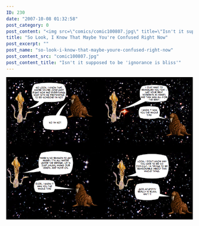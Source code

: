 ```yaml
---
ID: 230
date: "2007-10-08 01:32:58"
post_category: 0
post_content: "<img src=\"comics/comic100807.jpg\" title=\"Isn't it supposed to be 'ignorance is bliss'\" />"
title: "So Look, I Know That Maybe You're Confused Right Now"
post_excerpt: ""
post_name: "so-look-i-know-that-maybe-youre-confused-right-now"
post_content_src: "comic100807.jpg"
post_content_title: "Isn't it supposed to be 'ignorance is bliss'"
---
```



[![Isn't it supposed to be 'ignorance is bliss'](/comics-hi-res/comic100807.jpg)](/comics-hi-res/comic100807.jpg)
